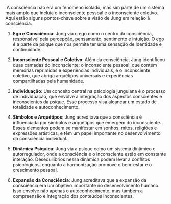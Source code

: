
 A consciência não era um fenômeno isolado, mas sim parte de um sistema mais amplo que incluía o inconsciente pessoal e o inconsciente coletivo. Aqui estão alguns pontos-chave sobre a visão de Jung em relação à consciência:

1. **Ego e Consciência**: Jung via o ego como o centro da consciência, responsável pela percepção, pensamento, sentimento e intuição. O ego é a parte da psique que nos permite ter uma sensação de identidade e continuidade.
    
2. **Inconsciente Pessoal e Coletivo**: Além da consciência, Jung identificou duas camadas do inconsciente: o inconsciente pessoal, que contém memórias reprimidas e experiências individuais, e o inconsciente coletivo, que abriga arquétipos universais e experiências compartilhadas pela humanidade.
    
3. **Individuação**: Um conceito central na psicologia junguiana é o processo de individuação, que envolve a integração dos aspectos conscientes e inconscientes da psique. Esse processo visa alcançar um estado de totalidade e autoconhecimento.
    
4. **Símbolos e Arquétipos**: Jung acreditava que a consciência é influenciada por símbolos e arquétipos que emergem do inconsciente. Esses elementos podem se manifestar em sonhos, mitos, religiões e expressões artísticas, e têm um papel importante no desenvolvimento da consciência individual.
    
5. **Dinâmica Psíquica**: Jung via a psique como um sistema dinâmico e autorregulador, onde a consciência e o inconsciente estão em constante interação. Desequilíbrios nessa dinâmica podem levar a conflitos psicológicos, enquanto a harmonização promove o bem-estar e o crescimento pessoal.
    
6. **Expansão da Consciência**: Jung acreditava que a expansão da consciência era um objetivo importante no desenvolvimento humano. Isso envolve não apenas o autoconhecimento, mas também a compreensão e integração dos conteúdos inconscientes.